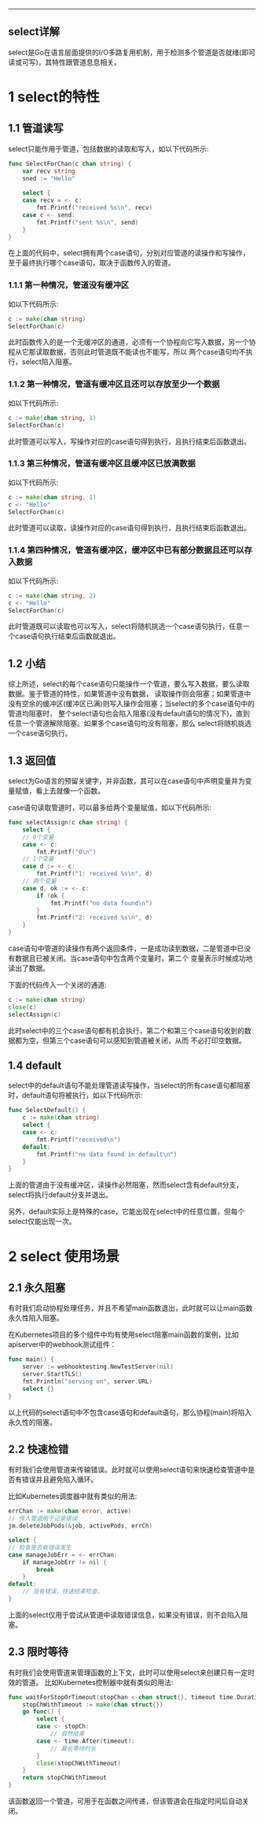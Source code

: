 
---
select详解
---

select是Go在语言层面提供的I/O多路复用机制，用于检测多个管道是否就绪(即可读或可写)，其特性跟管道息息相关。

# 1 select的特性

## 1.1 管道读写

select只能作用于管道，包括数据的读取和写入，如以下代码所示:

```go
func SelectForChan(c chan string) {
	var recv string
	sned := "Hello"
	
	select {
	case recv = <- c:
		fmt.Printf("received %s\n", recv)
    case c <- send:
		fmt.Printf("sent %s\n", send)
    }
}
```
在上面的代码中，select拥有两个case语句，分别对应管道的读操作和写操作，至于最终执行哪个case语句，取决于函数传入的管道。

### 1.1.1 第一种情况，管道没有缓冲区

如以下代码所示:

```go
c := make(chan string)
SelectForChan(c)
```

此时函数传入的是一个无缓冲区的通道，必须有一个协程向它写入数据，另一个协程从它那读取数据，否则此时管道既不能读也不能写，所以
两个case语句均不执行，select陷入阻塞。

### 1.1.2 第一种情况，管道有缓冲区且还可以存放至少一个数据

如以下代码所示:

```go
c := make(chan string, 1)
SelectForChan(c)
```

此时管道可以写入，写操作对应的case语句得到执行，且执行结束后函数退出。

### 1.1.3 第三种情况，管道有缓冲区且缓冲区已放满数据

如以下代码所示:

```go
c := make(chan string, 1)
c <- "Hello"
SelectForChan(c)
```

此时管道可以读取，读操作对应的case语句得到执行，且执行结束后函数退出。

### 1.1.4 第四种情况，管道有缓冲区，缓冲区中已有部分数据且还可以存入数据

如以下代码所示:

```go
c := make(chan string, 2)
c <- "Hello"
SelectForChan(c)
```

此时管道既可以读取也可以写入，select将随机挑选一个case语句执行，任意一个case语句执行结束后函数就退出。


## 1.2 小结

综上所述，select的每个case语句只能操作一个管道，要么写入数据，要么读取数据。鉴于管道的特性，如果管道中没有数据，
读取操作则会阻塞；如果管道中没有空余的缓冲区(缓冲区已满)则写入操作会阻塞；当select的多个case语句中的管道均阻塞时，
整个select语句也会陷入阻塞(没有default语句的情况下)，直到任意一个管道解除阻塞。如果多个case语句均没有阻塞，那么
select将随机挑选一个case语句执行。


## 1.3 返回值

select为Go语言的预留关键字，并非函数，其可以在case语句中声明变量并为变量赋值，看上去就像一个函数。

case语句读取管道时，可以最多给两个变量赋值，如以下代码所示:

```go
func selectAssign(c chan string) {
	select {
	// 0个变量
	case <- c:
		fmt.Printf("0\n")
    // 1个变量
    case d := <- c:
	    fmt.Printf("1: received %s\n", d)
    // 两个变量
    case d, ok := <- c:
		if !ok {
            fmt.Printf("no data found\n")
        }
        fmt.Printf("2: received %s\n", d)
    }
}
```

case语句中管道的读操作有两个返回条件，一是成功读到数据，二是管道中已没有数据且已被关闭。当case语句中包含两个变量时，第二个
变量表示时候成功地读出了数据。

下面的代码传入一个关闭的通道:

```go
c := make(chan string)
close(c)
selectAssign(c)
```

此时select中的三个case语句都有机会执行，第二个和第三个case语句收到的数据都为空，但第三个case语句可以感知到管道被关闭，从而
不必打印空数据。

## 1.4 default
select中的default语句不能处理管道读写操作，当select的所有case语句都阻塞时，default语句将被执行，如以下代码所示:

```go
func SelectDefault() {
	c := make(chan string)
	select {
	case <- c:
	    fmt.Printf("received\n")
    default:
	    fmt.Printf("no data found in default\n")
    }
}
```

上面的管道由于没有缓冲区，读操作必然阻塞，然而select含有default分支，select将执行default分支并退出。

另外，default实际上是特殊的case，它能出现在select中的任意位置，但每个select仅能出现一次。


# 2 select 使用场景

## 2.1 永久阻塞
有时我们启动协程处理任务，并且不希望main函数退出，此时就可以让main函数永久性陷入阻塞。

在Kubernetes项目的多个组件中均有使用select阻塞main函数的案例，比如apiserver中的webhook测试组件：

```go
func main() {
	server := webhooktesting.NewTestServer(nil)
	server.StartTLS()
	fmt.Println("serving on", server.URL)
	select {}
}
```

以上代码的select语句中不包含case语句和default语句，那么协程(main)将陷入永久性的阻塞。

## 2.2 快速检错

有时我们会使用管道来传输错误。此时就可以使用select语句来快速检查管道中是否有错误并且避免陷入循环。

比如Kubernetes调度器中就有类似的用法:

```go
errChan := make(chan error, active)
// 传入管道用于记录错误
jm.deleteJobPods(&job, activePods, errCh)

select {
// 检查是否有错误发生
case manageJobErr = <- errChan:
	if manageJobErr != nil {
		break
    }
default:
	// 没有错误，快速结束检查。
}
```

上面的select仅用于尝试从管道中读取错误信息，如果没有错误，则不会陷入阻塞。


## 2.3 限时等待

有时我们会使用管道来管理函数的上下文，此时可以使用select来创建只有一定时效的管道。
比如Kubernetes控制器中就有类似的用法:

```go
func waitForStopOrTimeout(stopChan <-chan struct{}, timeout time.Duration) <- chan struct {} {
	stopChWithTimeout := make(chan struct{})
	go func() {
		select {
		case <- stopCh:
			// 自然结束
        case <- time.After(timeout):
			// 最长等待时长
        }
		close(stopChWithTimeout)
    }
	return stopChWithTimeout
}
```

该函数返回一个管道，可用于在函数之间传递，但该管道会在指定时间后自动关闭。